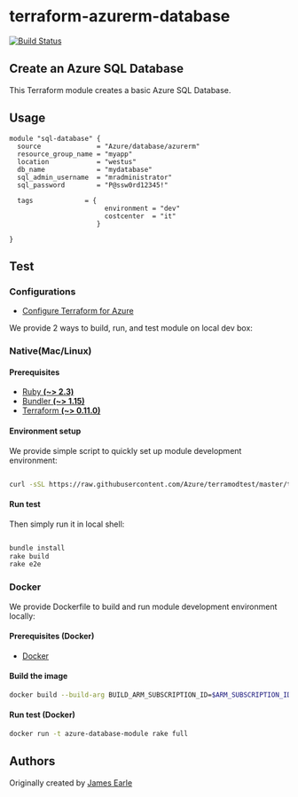 # terraform-azurerm-database

[![Build Status](https://travis-ci.org/foreverXZC/terraform-azurerm-database.svg?branch=master)](https://travis-ci.org/foreverXZC/terraform-azurerm-database)

## Create an Azure SQL Database

This Terraform module creates a basic Azure SQL Database.

## Usage

```hcl
module "sql-database" {
  source              = "Azure/database/azurerm"
  resource_group_name = "myapp"
  location            = "westus"
  db_name             = "mydatabase"
  sql_admin_username  = "mradministrator"
  sql_password        = "P@ssw0rd12345!"

  tags             = {
                        environment = "dev"
                        costcenter  = "it"
                      }
  
}
```

## Test

### Configurations

- [Configure Terraform for Azure](https://docs.microsoft.com/en-us/azure/virtual-machines/linux/terraform-install-configure)

We provide 2 ways to build, run, and test module on local dev box:

### Native(Mac/Linux)

#### Prerequisites

- [Ruby **(~> 2.3)**](https://www.ruby-lang.org/en/downloads/)
- [Bundler **(~> 1.15)**](https://bundler.io/)
- [Terraform **(~> 0.11.0)**](https://www.terraform.io/downloads.html)

#### Environment setup

We provide simple script to quickly set up module development environment:

```sh

curl -sSL https://raw.githubusercontent.com/Azure/terramodtest/master/tool/env_setup.sh | sudo bash
```

#### Run test

Then simply run it in local shell:

```sh

bundle install
rake build
rake e2e
```

### Docker

We provide Dockerfile to build and run module development environment locally:

#### Prerequisites (Docker)

- [Docker](https://www.docker.com/community-edition#/download)

#### Build the image

```sh
docker build --build-arg BUILD_ARM_SUBSCRIPTION_ID=$ARM_SUBSCRIPTION_ID --build-arg BUILD_ARM_CLIENT_ID=$ARM_CLIENT_ID --build-arg BUILD_ARM_CLIENT_SECRET=$ARM_CLIENT_SECRET --build-arg BUILD_ARM_TENANT_ID=$ARM_TENANT_ID -t azure-database-module .
```

#### Run test (Docker)

```sh
docker run -t azure-database-module rake full
```

## Authors

Originally created by [James Earle](http://github.com/JamesEarle)
